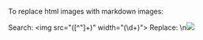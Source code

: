 To replace html images with markdown images:

Search: <img src="([^"]+)" width="(\d+)">
Replace: <!-- $0 -->\n![]({attach}$1)